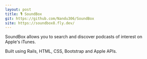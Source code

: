 ```yaml
---
layout: post
title: 🎙 SoundBox
git: https://github.com/Nandu306/SoundBox
site: https://soundbox8.fly.dev/
---
```


SoundBox allows you to search and discover podcasts of interest on Apple's iTunes.

Built using Rails, HTML, CSS, Bootstrap and Apple APIs.
